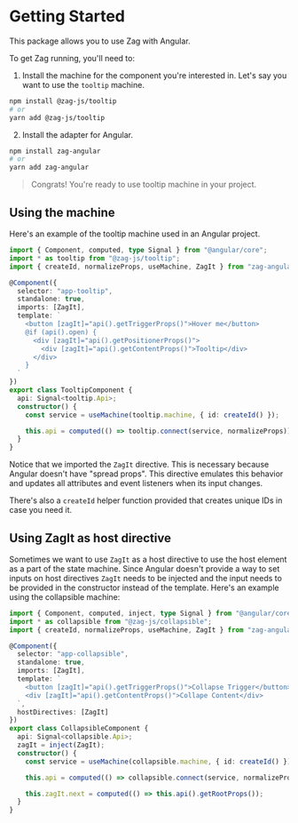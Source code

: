 # Getting Started

This package allows you to use Zag with Angular.

To get Zag running, you'll need to:

1. Install the machine for the component you're interested in. Let's say you
   want to use the `tooltip` machine.

```bash
npm install @zag-js/tooltip
# or
yarn add @zag-js/tooltip
```

2. Install the adapter for Angular.

```bash
npm install zag-angular
# or
yarn add zag-angular
```

> Congrats! You're ready to use tooltip machine in your project.

## Using the machine

Here's an example of the tooltip machine used in an Angular project.

```ts
import { Component, computed, type Signal } from "@angular/core";
import * as tooltip from "@zag-js/tooltip";
import { createId, normalizeProps, useMachine, ZagIt } from "zag-angular";

@Component({
  selector: "app-tooltip",
  standalone: true,
  imports: [ZagIt],
  template: `
    <button [zagIt]="api().getTriggerProps()">Hover me</button>
    @if (api().open) {
      <div [zagIt]="api().getPositionerProps()">
        <div [zagIt]="api().getContentProps()">Tooltip</div>
      </div>
    }
  `
})
export class TooltipComponent {
  api: Signal<tooltip.Api>;
  constructor() {
    const service = useMachine(tooltip.machine, { id: createId() });

    this.api = computed(() => tooltip.connect(service, normalizeProps));
  }
}
```

Notice that we imported the `ZagIt` directive. This is necessary because Angular
doesn't have "spread props". This directive emulates this behavior and updates all
attributes and event listeners when its input changes.

There's also a `createId` helper function provided that creates unique IDs in case
you need it.

## Using ZagIt as host directive

Sometimes we want to use `ZagIt` as a host directive to use the host element as
a part of the state machine. Since Angular doesn't provide a way to set inputs on
host directives `ZagIt` needs to be injected and the input needs to be provided
in the constructor instead of the template. Here's an example using the collapsible
machine:

```ts
import { Component, computed, inject, type Signal } from "@angular/core";
import * as collapsible from "@zag-js/collapsible";
import { createId, normalizeProps, useMachine, ZagIt } from "zag-angular";

@Component({
  selector: "app-collapsible",
  standalone: true,
  imports: [ZagIt],
  template: `
    <button [zagIt]="api().getTriggerProps()">Collapse Trigger</button>
    <div [zagIt]="api().getContentProps()">Collape Content</div>
  `,
  hostDirectives: [ZagIt]
})
export class CollapsibleComponent {
  api: Signal<collapsible.Api>;
  zagIt = inject(ZagIt);
  constructor() {
    const service = useMachine(collapsible.machine, { id: createId() });

    this.api = computed(() => collapsible.connect(service, normalizeProps));

    this.zagIt.next = computed(() => this.api().getRootProps());
  }
}
```
